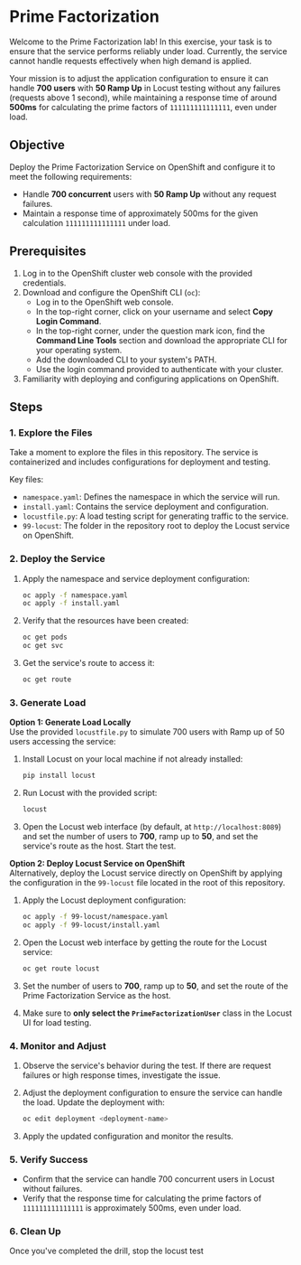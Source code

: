 # Prime Factorization

Welcome to the Prime Factorization lab! In this exercise, your task is to ensure that the service performs reliably under load. Currently, the service cannot handle requests effectively when high demand is applied.

Your mission is to adjust the application configuration to ensure it can handle **700 users** with **50 Ramp Up** in Locust testing without any failures (requests above 1 second), while maintaining a response time of around **500ms** for calculating the prime factors of `111111111111111`, even under load.

## Objective

Deploy the Prime Factorization Service on OpenShift and configure it to meet the following requirements:
- Handle **700 concurrent** users with **50 Ramp Up** without any request failures.
- Maintain a response time of approximately 500ms for the given calculation `111111111111111` under load.

## Prerequisites

1. Log in to the OpenShift cluster web console with the provided credentials.
2. Download and configure the OpenShift CLI (`oc`):
   - Log in to the OpenShift web console.
   - In the top-right corner, click on your username and select **Copy Login Command**.
   - In the top-right corner, under the question mark icon, find the **Command Line Tools** section and download the appropriate CLI for your operating system.
   - Add the downloaded CLI to your system's PATH.
   - Use the login command provided to authenticate with your cluster.
3. Familiarity with deploying and configuring applications on OpenShift.

## Steps

### 1. Explore the Files
Take a moment to explore the files in this repository. The service is containerized and includes configurations for deployment and testing.

Key files:
- `namespace.yaml`: Defines the namespace in which the service will run.
- `install.yaml`: Contains the service deployment and configuration.
- `locustfile.py`: A load testing script for generating traffic to the service.
- `99-locust`: The folder in the repository root to deploy the Locust service on OpenShift.

### 2. Deploy the Service
1. Apply the namespace and service deployment configuration:

    ```bash
    oc apply -f namespace.yaml
    oc apply -f install.yaml
    ```

2. Verify that the resources have been created:

    ```bash
    oc get pods
    oc get svc
    ```

3. Get the service's route to access it:

    ```bash
    oc get route
    ```

### 3. Generate Load
**Option 1: Generate Load Locally**  
Use the provided `locustfile.py` to simulate 700 users with Ramp up of 50 users accessing the service:

1. Install Locust on your local machine if not already installed:

    ```bash
    pip install locust
    ```

2. Run Locust with the provided script:

    ```bash
    locust
    ```

3. Open the Locust web interface (by default, at `http://localhost:8089`) and set the number of users to **700**, ramp up to **50**, and set the service's route as the host. Start the test.

**Option 2: Deploy Locust Service on OpenShift**  
Alternatively, deploy the Locust service directly on OpenShift by applying the configuration in the `99-locust` file located in the root of this repository.

1. Apply the Locust deployment configuration:

    ```bash
    oc apply -f 99-locust/namespace.yaml
    oc apply -f 99-locust/install.yaml
    ```

2. Open the Locust web interface by getting the route for the Locust service:

    ```bash
    oc get route locust
    ```

3. Set the number of users to **700**, ramp up to **50**, and set the route of the Prime Factorization Service as the host.
4. Make sure to **only select the `PrimeFactorizationUser`** class in the Locust UI for load testing.

### 4. Monitor and Adjust
1. Observe the service's behavior during the test. If there are request failures or high response times, investigate the issue.
2. Adjust the deployment configuration to ensure the service can handle the load. Update the deployment with:

    ```bash
    oc edit deployment <deployment-name>
    ```

3. Apply the updated configuration and monitor the results.

### 5. Verify Success
- Confirm that the service can handle 700 concurrent users in Locust without failures.
- Verify that the response time for calculating the prime factors of `111111111111111` is approximately 500ms, even under load.

### 6. Clean Up
Once you've completed the drill, stop the locust test
